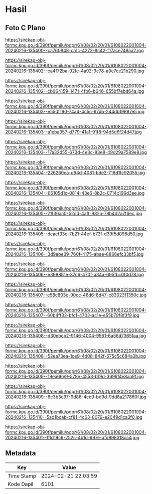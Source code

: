 # Hasil

## Foto C Plano

https://sirekap-obj-formc.kpu.go.id/390f/pemilu/pdpr/61/08/02/20/01/6108022001004-20240216-135400--ca760848-ca1c-4273-8c42-f17ace749aa2.jpg

https://sirekap-obj-formc.kpu.go.id/390f/pemilu/pdpr/61/08/02/20/01/6108022001004-20240216-135402--ca4f72ba-92fe-4a92-9c78-a0e7ce21b290.jpg

https://sirekap-obj-formc.kpu.go.id/390f/pemilu/pdpr/61/08/02/20/01/6108022001004-20240216-135402--cb964159-1471-4fb6-b646-655bf7ebd64a.jpg

https://sirekap-obj-formc.kpu.go.id/390f/pemilu/pdpr/61/08/02/20/01/6108022001004-20240216-135403--e550f190-74a4-4c5c-97db-244db19887e5.jpg

https://sirekap-obj-formc.kpu.go.id/390f/pemilu/pdpr/61/08/02/20/01/6108022001004-20240216-135403--a1eba357-d779-41a1-91f8-94d5d6f24d47.jpg

https://sirekap-obj-formc.kpu.go.id/390f/pemilu/pdpr/61/08/02/20/01/6108022001004-20240216-135403--17a32d55-673d-4e3c-83e8-49d29a7589e8.jpg

https://sirekap-obj-formc.kpu.go.id/390f/pemilu/pdpr/61/08/02/20/01/6108022001004-20240216-135404--226260ca-d94d-4081-bde2-716d1fc92055.jpg

https://sirekap-obj-formc.kpu.go.id/390f/pemilu/pdpr/61/08/02/20/01/6108022001004-20240216-135404--66105d1c-0814-43e6-8b2c-0714c196d3ee.jpg

https://sirekap-obj-formc.kpu.go.id/390f/pemilu/pdpr/61/08/02/20/01/6108022001004-20240216-135405--21f36aa0-52dd-4aff-982a-78b4d2a7f6ec.jpg

https://sirekap-obj-formc.kpu.go.id/390f/pemilu/pdpr/61/08/02/20/01/6108022001004-20240216-135405--deaef33e-7b21-44ef-b73f-d39f5d096d50.jpg

https://sirekap-obj-formc.kpu.go.id/390f/pemilu/pdpr/61/08/02/20/01/6108022001004-20240216-135406--3d9ebe39-760f-4175-abae-8866efc33bf5.jpg

https://sirekap-obj-formc.kpu.go.id/390f/pemilu/pdpr/61/08/02/20/01/6108022001004-20240216-135406--e398881e-37c6-470f-a34a-695fbc0f0d78.jpg

https://sirekap-obj-formc.kpu.go.id/390f/pemilu/pdpr/61/08/02/20/01/6108022001004-20240216-135407--e58c803c-90cc-46d6-8d47-c83023f1350c.jpg

https://sirekap-obj-formc.kpu.go.id/390f/pemilu/pdpr/61/08/02/20/01/6108022001004-20240216-135407--60b4ff33-bfc1-4703-ac1e-e55b79f8f3f9.jpg

https://sirekap-obj-formc.kpu.go.id/390f/pemilu/pdpr/61/08/02/20/01/6108022001004-20240216-135408--d30ebcb2-9146-4004-9561-6a56d7365faa.jpg

https://sirekap-obj-formc.kpu.go.id/390f/pemilu/pdpr/61/08/02/20/01/6108022001004-20240216-135408--52ea73ea-1ce9-4d08-842f-675c5c684a3b.jpg

https://sirekap-obj-formc.kpu.go.id/390f/pemilu/pdpr/61/08/02/20/01/6108022001004-20240216-135409--19ea66e9-578e-4553-b19d-3699f4e8aa9f.jpg

https://sirekap-obj-formc.kpu.go.id/390f/pemilu/pdpr/61/08/02/20/01/6108022001004-20240216-135409--6e3b3c97-9d88-4ce9-bd9d-9dd8a217860f.jpg

https://sirekap-obj-formc.kpu.go.id/390f/pemilu/pdpr/61/08/02/20/01/6108022001004-20240216-135410--5ad1bcab-cf81-4c63-8079-e2049d1ca3f0.jpg

https://sirekap-obj-formc.kpu.go.id/390f/pemilu/pdpr/61/08/02/20/01/6108022001004-20240216-135401--fffd19c9-252c-4b1d-997e-afd998318cc4.jpg


## Metadata

| Key        | Value               |
| ---------- | ------------------- |
| Time Stamp | 2024-02-21 22:03:59 |
| Kode Dapil | 6101                |



